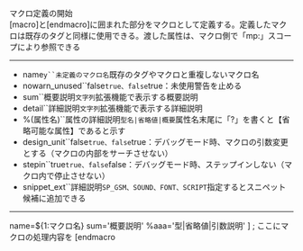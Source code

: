 マクロ定義の開始  
[macro]と[endmacro]に囲まれた部分をマクロとして定義する。定義したマクロは既存のタグと同様に使用できる。渡した属性は、マクロ側で「mp:」スコープにより参照できる

***
- name`y``未定義のマクロ名`既存のタグやマクロと重複しないマクロ名
- nowarn_unused``false`true、false`true：未使用警告を止める
- sum``概要説明`文字列`拡張機能で表示する概要説明
- detail``詳細説明`文字列`拡張機能で表示する詳細説明
- %(属性名)``属性の詳細説明`型名|省略値|概要`属性名末尾に「?」を書くと【省略可能な属性】であると示す
- design_unit``false`true、false`true：デバッグモード時、マクロの引数変更とする（マクロの内部をサーチさせない）
- stepin``true`true、false`false：デバッグモード時、ステップインしない（マクロ内で停止させない）
- snippet_ext``詳細説明`SP_GSM、SOUND、FONT、SCRIPT`指定するとスニペット候補に追加できる


***
name=${1:マクロ名}
	sum='概要説明'
	%aaa='型|省略値|引数説明'
]
	; ここにマクロの処理内容を
[endmacro
